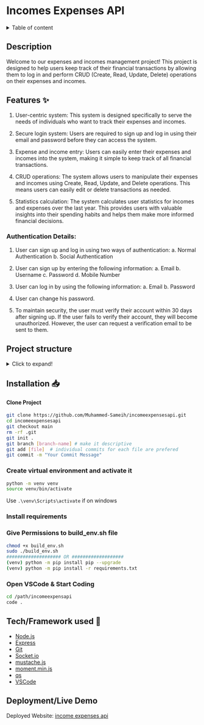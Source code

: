 # Incomes Expenses API

<details>
<summary>Table of content</summary>

- [Description](#description)
- [Features ✨](#features-)
- [Project structure](#project-structure)
- [Installation 📥](#installation-)
- [Tech/Framework used 🧰](#techframework-used-)
- [Deployment/Live Demo](#deploymentlive-demo)
</details>

## Description

Welcome to our expenses and incomes management project! This project is designed to help users keep track of their financial transactions by allowing them to log in and perform CRUD (Create, Read, Update, Delete) operations on their expenses and incomes.

## Features ✨

1. User-centric system: This system is designed specifically to serve the needs of individuals who want to track their expenses and incomes.

2. Secure login system: Users are required to sign up and log in using their email and password before they can access the system.

3. Expense and income entry: Users can easily enter their expenses and incomes into the system, making it simple to keep track of all financial transactions.

4. CRUD operations: The system allows users to manipulate their expenses and incomes using Create, Read, Update, and Delete operations. This means users can easily edit or delete transactions as needed.

5. Statistics calculation: The system calculates user statistics for incomes and expenses over the last year. This provides users with valuable insights into their spending habits and helps them make more informed financial decisions.

### Authentication Details:

1. User can sign up and log in using two ways of authentication:
   a. Normal Authentication
   b. Social Authentication

2. User can sign up by entering the following information:
   a. Email
   b. Username
   c. Password
   d. Mobile Number

3. User can log in by using the following information:
   a. Email
   b. Password

4. User can change his password.

5. To maintain security, the user must verify their account within 30 days after signing up. If the user fails to verify their account, they will become unauthorized. However, the user can request a verification email to be sent to them.

## Project structure

<details>
<summary>Click to expand!</summary>

```bash
## Project Structure

├── authentication
│   ├── admin.py
│   ├── apps.py
│   ├── __init__.py
│   ├── models.py
│   ├── renderers.py
│   ├── serializers.py
│   ├── tests
│   │   ├── __init__.py
│   │   ├── test_model.py
│   │   ├── test_setup.py
│   │   └── test_views.py
│   ├── tests.py
│   ├── urls.py
│   ├── utils.py
│   └── views.py
├── expenses
│   ├── admin.py
│   ├── apps.py
│   ├── __init__.py
│   ├── models.py
│   ├── permissions.py
│   ├── serializers.py
│   ├── tests.py
│   ├── urls.py
│   └── views.py
├── incomeexpensesapis
│   ├── asgi.py
│   ├── __init__.py
│   ├── settings.py
│   ├── urls.py
│   └── wsgi.py
├── incomes
│   ├── admin.py
│   ├── apps.py
│   ├── __init__.py
│   ├── models.py
│   ├── serializers.py
│   ├── tests.py
│   ├── urls.py
│   └── views.py
├── manage.py
├── requirements.txt
├── social_auth
│   ├── admin.py
│   ├── apps.py
│   ├── facebook.py
│   ├── google.py
│   ├── __init__.py
│   ├── models.py
│   ├── register.py
│   ├── serializers.py
│   ├── tests.py
│   ├── twitterhelper.py
│   ├── urls.py
│   └── views.py
└── userstats
    ├── admin.py
    ├── apps.py
    ├── __init__.py
    ├── models.py
    ├── tests.py
    ├── urls.py
    └── views.py



```

</details>

## Installation 📥

#### Clone Project

```bash
git clone https://github.com/Muhammed-Sameih/incomeexpensesapi.git
cd incomeexpensesapi
git checkout main
rm -rf .git
git init .
git branch [branch-name] # make it descriptive
git add [file]  # individual commits for each file are prefered
git commit -m "Your Commit Message"
```

### Create virtual environment and activate it

```bash
python -m venv venv
source venv/bin/activate
```

Use `.\venv\Scripts\activate` if on windows

### Install requirements

### Give Permissions to build_env.sh file

```bash
chmod +x build_env.sh
sudo ./build_env.sh
#################### OR ###################
(venv) python -m pip install pip --upgrade
(venv) python -m pip install -r requirements.txt
```

### Open VSCode & Start Coding

```bash
cd /path/incomeexpensapi
code .
```

## Tech/Framework used 🧰

- [Node.js](https://nodejs.org/en/)
- [Express](https://expressjs.com/)
- [Git](https://git-scm.com/)
- [Socket.io](https://socket.io/)
- [mustache.js](https://github.com/janl/mustache.js)
- [moment.min.js](https://momentjs.com/)
- [qs](https://cdnjs.com/libraries/qs)
- [VSCode](https://code.visualstudio.com/)

## Deployment/Live Demo

Deployed Website: [income expenses api]()
